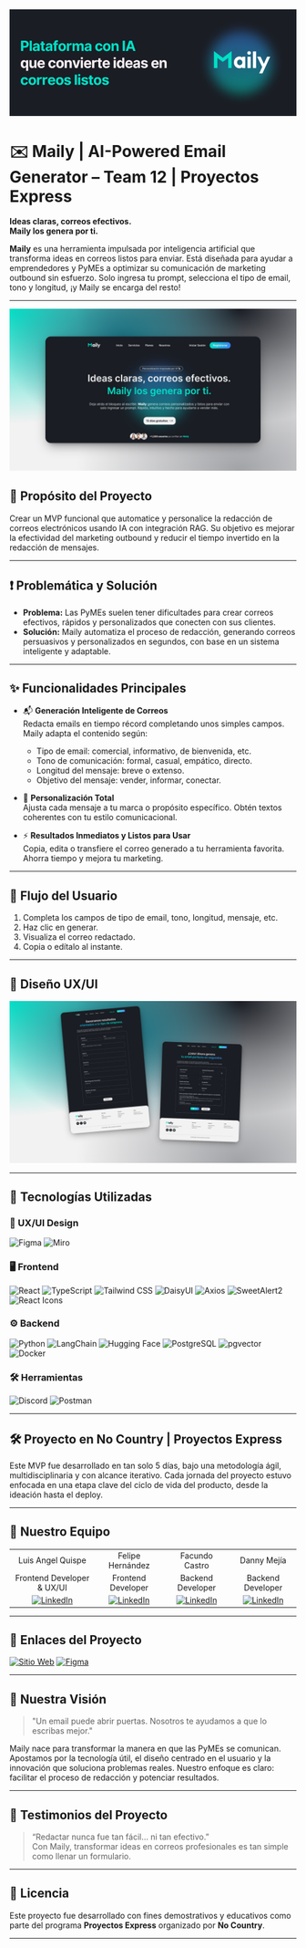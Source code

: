 <div align="center">
  <img src="data/portada.png" alt="Maily portada" />
</div>

# ✉️ Maily | AI-Powered Email Generator – Team 12 | Proyectos Express

**Ideas claras, correos efectivos.**  
**Maily los genera por ti.**

**Maily** es una herramienta impulsada por inteligencia artificial que transforma ideas en correos listos para enviar. Está diseñada para ayudar a emprendedores y PyMEs a optimizar su comunicación de marketing outbound sin esfuerzo. Solo ingresa tu prompt, selecciona el tipo de email, tono y longitud, ¡y Maily se encarga del resto!

---

<div align="center">
<img src="data/mockup-home.png" alt="home" />
</div>

## 🎯 Propósito del Proyecto

Crear un MVP funcional que automatice y personalice la redacción de correos electrónicos usando IA con integración RAG. Su objetivo es mejorar la efectividad del marketing outbound y reducir el tiempo invertido en la redacción de mensajes.

---

## ❗ Problemática y Solución

- **Problema:** Las PyMEs suelen tener dificultades para crear correos efectivos, rápidos y personalizados que conecten con sus clientes.
- **Solución:** Maily automatiza el proceso de redacción, generando correos persuasivos y personalizados en segundos, con base en un sistema inteligente y adaptable.

---

## ✨ Funcionalidades Principales

- 📬 **Generación Inteligente de Correos**  
  Redacta emails en tiempo récord completando unos simples campos. Maily adapta el contenido según:
  - Tipo de email: comercial, informativo, de bienvenida, etc.
  - Tono de comunicación: formal, casual, empático, directo.
  - Longitud del mensaje: breve o extenso.
  - Objetivo del mensaje: vender, informar, conectar.

- 🎯 **Personalización Total**  
  Ajusta cada mensaje a tu marca o propósito específico. Obtén textos coherentes con tu estilo comunicacional.

- ⚡ **Resultados Inmediatos y Listos para Usar**  
  Copia, edita o transfiere el correo generado a tu herramienta favorita. Ahorra tiempo y mejora tu marketing.

---

## 🔁 Flujo del Usuario

1. Completa los campos de tipo de email, tono, longitud, mensaje, etc.
2. Haz clic en generar.
3. Visualiza el correo redactado.
4. Copia o edítalo al instante.

---

## 🎨 Diseño UX/UI

<div align="center">
  <img src="data/mockup-vistas.png" alt="mockup maily" />
</div>

---

## 🧠 Tecnologías Utilizadas

### 🎨 UX/UI Design

![Figma](https://img.shields.io/badge/Figma-F24E1E?style=for-the-badge&logo=figma&logoColor=white)
![Miro](https://img.shields.io/badge/Miro-050038?style=for-the-badge&logo=miro&logoColor=white)

### 🖥️ Frontend

![React](https://img.shields.io/badge/React-20232A?style=for-the-badge&logo=react)
![TypeScript](https://img.shields.io/badge/TypeScript-3178C6?style=for-the-badge&logo=typescript&logoColor=white)
![Tailwind CSS](https://img.shields.io/badge/Tailwind_CSS-06B6D4?style=for-the-badge&logo=tailwindcss)
![DaisyUI](https://img.shields.io/badge/DaisyUI-5A67D8?style=for-the-badge&logo=tailwindcss)
![Axios](https://img.shields.io/badge/Axios-5A29E4?style=for-the-badge)
![SweetAlert2](https://img.shields.io/badge/SweetAlert2-FF5A5F?style=for-the-badge)
![React Icons](https://img.shields.io/badge/React_Icons-61DAFB?style=for-the-badge)

### ⚙️ Backend


![Python](https://img.shields.io/badge/Python-3776AB?style=for-the-badge&logo=python&logoColor=white)
![LangChain](https://img.shields.io/badge/LangChain-000000?style=for-the-badge&logo=langchain&logoColor=white)
![Hugging Face](https://img.shields.io/badge/HuggingFace-FCC624?style=for-the-badge&logo=huggingface&logoColor=black)
![PostgreSQL](https://img.shields.io/badge/PostgreSQL-336791?style=for-the-badge&logo=postgresql&logoColor=white)
![pgvector](https://img.shields.io/badge/pgvector-3E5F8A?style=for-the-badge&logo=postgresql&logoColor=white)
![Docker](https://img.shields.io/badge/Docker-2496ED?style=for-the-badge&logo=docker&logoColor=white)


### 🛠️ Herramientas

![Discord](https://img.shields.io/badge/Discord-5865F2?style=for-the-badge&logo=discord&logoColor=white)
![Postman](https://img.shields.io/badge/Postman-FF6C37?style=for-the-badge&logo=postman&logoColor=white)

---

## 🛠 Proyecto en No Country | Proyectos Express

Este MVP fue desarrollado en tan solo 5 días, bajo una metodología ágil, multidisciplinaria y con alcance iterativo. Cada jornada del proyecto estuvo enfocada en una etapa clave del ciclo de vida del producto, desde la ideación hasta el deploy.

---

## 🤝 Nuestro Equipo

<table align="center">
  <tr>
    <td align="center">Luis Angel Quispe </td>
    <td align="center">Felipe Hernández </td>
    <td align="center">Facundo Castro </td>
    <td align="center">Danny Mejía </td>
  </tr>
  <tr>
    <td align="center">Frontend Developer & UX/UI</td>
    <td align="center">Frontend Developer</td>
    <td align="center">Backend Developer</td>
    <td align="center">Backend Developer</td>
  </tr>
  <tr>
    <td align="center">
      <a href="https://www.linkedin.com/in/luis-angel-quispe/">
        <img src="https://img.shields.io/badge/LinkedIn-0A66C2?style=for-the-badge&logo=linkedin&logoColor=white" alt="LinkedIn" />
      </a>
    </td>
    <td align="center">
      <a href="https://www.linkedin.com/in/fhdzleon/">
        <img src="https://img.shields.io/badge/LinkedIn-0A66C2?style=for-the-badge&logo=linkedin&logoColor=white" alt="LinkedIn" />
      </a>
    </td>
    <td align="center">
      <a href="https://www.linkedin.com/in/facundo-castro-87b864234/">
        <img src="https://img.shields.io/badge/LinkedIn-0A66C2?style=for-the-badge&logo=linkedin&logoColor=white" alt="LinkedIn" />
      </a>
    </td>
    <td align="center">
      <a href="https://www.linkedin.com/in/danny-mv/">
        <img src="https://img.shields.io/badge/LinkedIn-0A66C2?style=for-the-badge&logo=linkedin&logoColor=white" alt="LinkedIn" />
      </a>
    </td>
  </tr>
</table>



---

## 🔗 Enlaces del Proyecto

[![Sitio Web](https://img.shields.io/website?url=https%3A%2F%2Fmaily.vercel.app&style=for-the-badge)](https://maily-express.netlify.app/)  [![Figma](https://img.shields.io/badge/Figma-Design-9C55F7?style=for-the-badge&logo=figma&logoColor=white)](https://www.figma.com/proto/gdj0FGvikAv0bhik6gLM76/Maily?page-id=3%3A5&node-id=8-214&viewport=-2262%2C194%2C0.51&t=kAdePU4qLJxXfMiz-1&scaling=scale-down-width&content-scaling=fixed)

---

## 🧩 Nuestra Visión

> "Un email puede abrir puertas. Nosotros te ayudamos a que lo escribas mejor."

Maily nace para transformar la manera en que las PyMEs se comunican. Apostamos por la tecnología útil, el diseño centrado en el usuario y la innovación que soluciona problemas reales. Nuestro enfoque es claro: facilitar el proceso de redacción y potenciar resultados.

---

## 💬 Testimonios del Proyecto

> “Redactar nunca fue tan fácil... ni tan efectivo.”  
> Con Maily, transformar ideas en correos profesionales es tan simple como llenar un formulario.

---

## 📄 Licencia

Este proyecto fue desarrollado con fines demostrativos y educativos como parte del programa **Proyectos Express** organizado por **No Country**.

---
